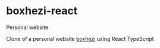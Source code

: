# boxhezi-react

Personal website

Clone of a personal website [boxhezi](https://github.com/BoxHezi/boxhezi.github.io) using React TypeScript
